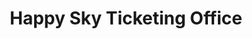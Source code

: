 ---
title: "Happy Sky Ticketing Office"
url: /davao-city/happy-sky-ticketing-office/
shop: travel agency
---